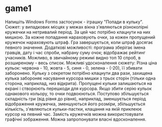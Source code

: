# game1
Напишіть Windows Forms застосунок - іграшку "Попади в кульку".
Сюжет: у випадкових місцях у межах вікна з'являються різноколірні кружечки на нетривалий період. За цей час потрібно клацнути на них мишкою. За кожне попадання нараховують очки, за кожен пропущений кружечок нараховують штраф. Гра завершується, коли штраф досягає певного значення.
Додаткові можливості: програма зберігає імена гравців, дату і час спроби, набрану суму очок; відображає рейтинг учасників. Можливо, в звичайному режимі видно топ 10 спроб, в розширеному - весь список.
Можливі удосконалення сюжету:
Різна ціна кульок: червона - 10, жовта - 5, синя - 0, зелена - (-20), її збивати заборонено.
Кульку з секретом потрібно клацнути два рази, захищена кулька забороняє насування курсора мишки з трьох сторін (тільки одна сторона, наприклад, низ відкрита).
Пропущені кульки залишаються на екрані і створюють перешкоди для курсора.
Якщо збити серію кульок однакового кольору, то очки подвоюються.
Поступово збільшується складність гри (від рівня до рівня), наприклад, зменшується період відображення кружечка, зменшуються його розміри, збільшується кількість, з'являються кульки-пастки, клацання на якій приклеює курсор на певний час.
Замість кружечків можна використовувати графічні зображення.
Можна запропонувати власні вдосконалення.
